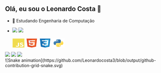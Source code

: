 ## Olá, eu sou o Leonardo Costa 👋

- 🌱 Estudando Engenharia de Computação
- <div> <a href=https://github.com/Leonardocosta3></a>
        <img height="180em" src ="https://github-readme-stats.vercel.app/api?username=Leonardocosta3&theme=github_dark&show_icons=true&count_private=true"/>
        <img height="180em" src ="https://github-readme-stats.vercel.app/api/top-langs/?username=Leonardocosta3&layout=compact&langs_count=16&theme=github_dark"/>

  </div>
  <div style="display: inline_block"><br>
      <img align="center" alt="Rafa-Js" height="30" width="40" src="https://raw.githubusercontent.com/devicons/devicon/master/icons/javascript/javascript-plain.svg">
      <img align="center" alt="Rafa-HTML" height="30" width="40" src="https://raw.githubusercontent.com/devicons/devicon/master/icons/html5/html5-original.svg">
      <img align="center" alt="Rafa-CSS" height="30" width="40" src="https://raw.githubusercontent.com/devicons/devicon/master/icons/css3/css3-original.svg">
      <img align="center" alt="Rafa-Python" height="30" width="40" src="https://raw.githubusercontent.com/devicons/devicon/master/icons/python/python-original.svg">
</div>
<div> 
  <a href="https://www.instagram.com/leonardo.costa1/" target="_blank"><img src="https://img.shields.io/badge/-Instagram-%23E4405F?style=for-the-badge&logo=instagram&logoColor=white" target="_blank"></a>
  <a href="https://www.linkedin.com/in/leonardo-costa-78156b2a1/" target="_blank"><img src="https://img.shields.io/badge/-LinkedIn-%230077B5?style=for-the-badge&logo=linkedin&logoColor=white" target="_blank"></a>
  <a href="https://www.facebook.com/leonardo.costa.7370"><img src="https://img.shields.io/badge/Facebook-1877F2?style=for-the-badge&logo=facebook&logoColor=white"></a>

</div>
 ![Snake animation](https://github.com/Leonardocosta3/blob/output/github-contribution-grid-snake.svg)
